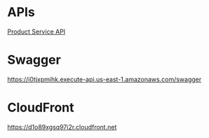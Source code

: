 # APIs

[Product Service API](products-service/README.md)

# Swagger

https://i0tjxpmihk.execute-api.us-east-1.amazonaws.com/swagger

# CloudFront

https://d1o89xgsq97i2r.cloudfront.net
